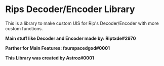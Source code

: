 # Rips Decoder/Encoder Library

This is a library to make custom UIS for Rip's Decoder/Encoder with more custom functions.

**Main stuff like Decoder and Encoder made by: Riptxde#2970**


**Parther for Main Features: fourspacedgod#0001**


**This Library was created by Astroz#0001**
